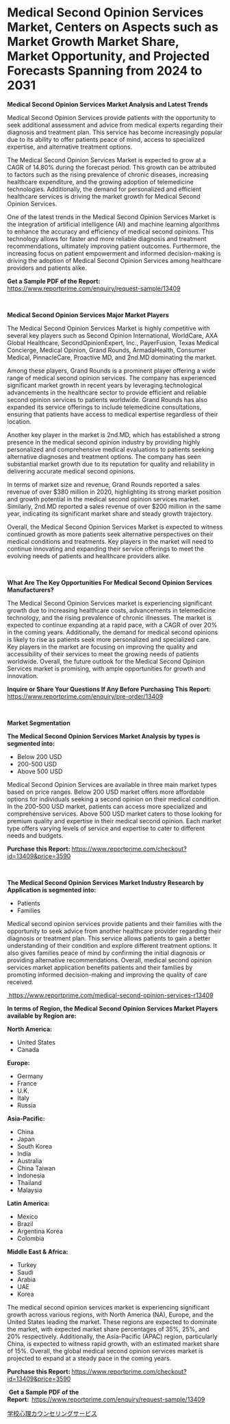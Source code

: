 <p><h1>Medical Second Opinion Services Market, Centers on Aspects such as Market Growth Market Share, Market Opportunity, and Projected Forecasts Spanning from 2024 to 2031</h1></p><p><strong>Medical Second Opinion Services Market Analysis and Latest Trends</strong></p>
<p><p>Medical Second Opinion Services provide patients with the opportunity to seek additional assessment and advice from medical experts regarding their diagnosis and treatment plan. This service has become increasingly popular due to its ability to offer patients peace of mind, access to specialized expertise, and alternative treatment options.</p><p>The Medical Second Opinion Services Market is expected to grow at a CAGR of 14.80% during the forecast period. This growth can be attributed to factors such as the rising prevalence of chronic diseases, increasing healthcare expenditure, and the growing adoption of telemedicine technologies. Additionally, the demand for personalized and efficient healthcare services is driving the market growth for Medical Second Opinion Services.</p><p>One of the latest trends in the Medical Second Opinion Services Market is the integration of artificial intelligence (AI) and machine learning algorithms to enhance the accuracy and efficiency of medical second opinions. This technology allows for faster and more reliable diagnosis and treatment recommendations, ultimately improving patient outcomes. Furthermore, the increasing focus on patient empowerment and informed decision-making is driving the adoption of Medical Second Opinion Services among healthcare providers and patients alike.</p></p>
<p><strong>Get a Sample PDF of the Report:&nbsp;</strong> <a href="https://www.reportprime.com/enquiry/request-sample/13409">https://www.reportprime.com/enquiry/request-sample/13409</a></p>
<p>&nbsp;</p>
<p><strong>Medical Second Opinion Services Major Market Players</strong></p>
<p><p>The Medical Second Opinion Services Market is highly competitive with several key players such as Second Opinion International, WorldCare, AXA Global Healthcare, SecondOpinionExpert, Inc., PayerFusion, Texas Medical Concierge, Medical Opinion, Grand Rounds, ArmadaHealth, Consumer Medical, PinnacleCare, Proactive MD, and 2nd.MD dominating the market.</p><p>Among these players, Grand Rounds is a prominent player offering a wide range of medical second opinion services. The company has experienced significant market growth in recent years by leveraging technological advancements in the healthcare sector to provide efficient and reliable second opinion services to patients worldwide. Grand Rounds has also expanded its service offerings to include telemedicine consultations, ensuring that patients have access to medical expertise regardless of their location.</p><p>Another key player in the market is 2nd.MD, which has established a strong presence in the medical second opinion industry by providing highly personalized and comprehensive medical evaluations to patients seeking alternative diagnoses and treatment options. The company has seen substantial market growth due to its reputation for quality and reliability in delivering accurate medical second opinions.</p><p>In terms of market size and revenue, Grand Rounds reported a sales revenue of over $380 million in 2020, highlighting its strong market position and growth potential in the medical second opinion services market. Similarly, 2nd.MD reported a sales revenue of over $200 million in the same year, indicating its significant market share and steady growth trajectory.</p><p>Overall, the Medical Second Opinion Services Market is expected to witness continued growth as more patients seek alternative perspectives on their medical conditions and treatments. Key players in the market will need to continue innovating and expanding their service offerings to meet the evolving needs of patients and healthcare providers alike.</p></p>
<p>&nbsp;</p>
<p><strong>What Are The Key Opportunities For Medical Second Opinion Services Manufacturers?</strong></p>
<p><p>The Medical Second Opinion Services market is experiencing significant growth due to increasing healthcare costs, advancements in telemedicine technology, and the rising prevalence of chronic illnesses. The market is expected to continue expanding at a rapid pace, with a CAGR of over 20% in the coming years. Additionally, the demand for medical second opinions is likely to rise as patients seek more personalized and specialized care. Key players in the market are focusing on improving the quality and accessibility of their services to meet the growing needs of patients worldwide. Overall, the future outlook for the Medical Second Opinion Services market is promising, with ample opportunities for growth and innovation.</p></p>
<p><strong>Inquire or Share Your Questions If Any Before Purchasing This Report:</strong> <a href="https://www.reportprime.com/enquiry/pre-order/13409">https://www.reportprime.com/enquiry/pre-order/13409</a></p>
<p>&nbsp;</p>
<p><strong>Market Segmentation</strong></p>
<p><strong>The Medical Second Opinion Services Market Analysis by types is segmented into:</strong></p>
<p><ul><li>Below 200 USD</li><li>200-500 USD</li><li>Above 500 USD</li></ul></p>
<p><p>Medical Second Opinion Services are available in three main market types based on price ranges. Below 200 USD market offers more affordable options for individuals seeking a second opinion on their medical condition. In the 200-500 USD market, patients can access more specialized and comprehensive services. Above 500 USD market caters to those looking for premium quality and expertise in their medical second opinion. Each market type offers varying levels of service and expertise to cater to different needs and budgets.</p></p>
<p><strong>Purchase this Report:&nbsp;</strong><a href="https://www.reportprime.com/checkout?id=13409&price=3590">https://www.reportprime.com/checkout?id=13409&price=3590</a></p>
<p>&nbsp;</p>
<p><strong>The Medical Second Opinion Services Market Industry Research by Application is segmented into:</strong></p>
<p><ul><li>Patients</li><li>Families</li></ul></p>
<p><p>Medical second opinion services provide patients and their families with the opportunity to seek advice from another healthcare provider regarding their diagnosis or treatment plan. This service allows patients to gain a better understanding of their condition and explore different treatment options. It also gives families peace of mind by confirming the initial diagnosis or providing alternative recommendations. Overall, medical second opinion services market application benefits patients and their families by promoting informed decision-making and improving the quality of care received.</p></p>
<p><a href="https://www.reportprime.com/medical-second-opinion-services-r13409">&nbsp;https://www.reportprime.com/medical-second-opinion-services-r13409</a></p>
<p><strong>In terms of Region, the Medical Second Opinion Services Market Players available by Region are:</strong></p>
<p>
    <p> <strong> North America: </strong>
        <ul>
            <li>United States</li>
            <li>Canada</li>
        </ul>
        </p> 
    <p> <strong> Europe: </strong>
        <ul>
            <li>Germany</li>
            <li>France</li>
            <li>U.K.</li>
            <li>Italy</li>
            <li>Russia</li>
        </ul>
        </p> 
    <p> <strong> Asia-Pacific: </strong>
        <ul>
            <li>China</li>
            <li>Japan</li>
            <li>South Korea</li>
            <li>India</li>
            <li>Australia</li>
            <li>China Taiwan</li>
            <li>Indonesia</li>
            <li>Thailand</li>
            <li>Malaysia</li>
        </ul>
        </p> 
    <p> <strong> Latin America: </strong>
        <ul>
            <li>Mexico</li>
            <li>Brazil</li>
            <li>Argentina Korea</li>
            <li>Colombia</li>
        </ul>
        </p> 
    <p> <strong> Middle East & Africa: </strong>
        <ul>
            <li>Turkey</li>
            <li>Saudi</li>
            <li>Arabia</li>
            <li>UAE</li>
            <li>Korea</li>
        </ul>
    </p>
    </p>
<p><p>The medical second opinion services market is experiencing significant growth across various regions, with North America (NA), Europe, and the United States leading the market. These regions are expected to dominate the market, with expected market share percentages of 35%, 25%, and 20% respectively. Additionally, the Asia-Pacific (APAC) region, particularly China, is expected to witness rapid growth, with an estimated market share of 15%. Overall, the global medical second opinion services market is projected to expand at a steady pace in the coming years.</p></p>
<p><strong>Purchase this Report: </strong><a href="https://www.reportprime.com/checkout?id=13409&price=3590">https://www.reportprime.com/checkout?id=13409&price=3590</a></p>
<p>&nbsp;<strong>Get a Sample PDF of the Report:&nbsp;&nbsp;</strong><a href="https://www.reportprime.com/enquiry/request-sample/13409">https://www.reportprime.com/enquiry/request-sample/13409</a></p>
<p><strong></strong></p>
<p><p><a href="https://github.com/SkylarDaniel70/Market-Research-Report-List-1/blob/main/872652880250.md">学校心理カウンセリングサービス</a></p></p>